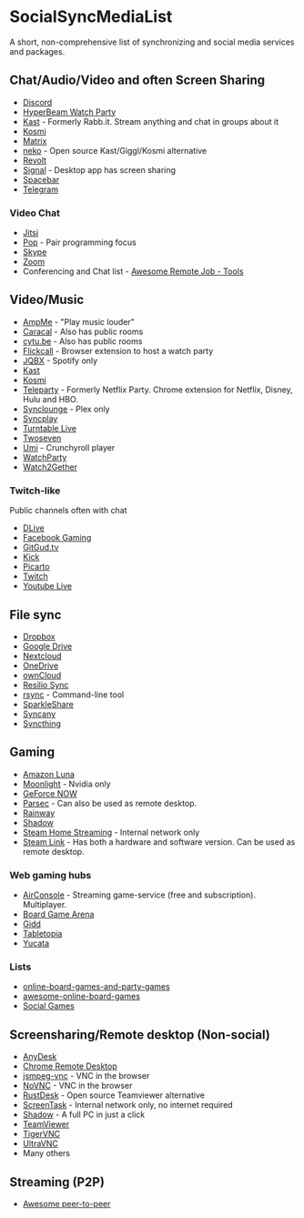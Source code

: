 # SocialSyncMediaList

A short, non-comprehensive list of synchronizing and social media services and packages.

## Chat/Audio/Video and often Screen Sharing

- [Discord](https://discordapp.com/)
- [HyperBeam Watch Party](https://watch.hyperbeam.com/)
- [Kast](https://kast.gg/) - Formerly Rabb.it. Stream anything and chat in groups about it
- [Kosmi](https://kosmi.io)
- [Matrix](https://matrix.org/try-matrix/)
- [neko](https://github.com/m1k1o/neko) - Open source Kast/Giggl/Kosmi alternative
- [Revolt](https://revolt.chat)
- [Signal](https://signal.org) - Desktop app has screen sharing
- [Spacebar](https://github.com/spacebarchat/spacebarchat)
- [Telegram](https://telegram.org)

### Video Chat

- [Jitsi](https://jitsi.org/)
- [Pop](https://pop.com) - Pair programming focus
- [Skype](https://skype.com/)
- [Zoom](https://zoom.us/)
- Conferencing and Chat list - [Awesome Remote Job - Tools](https://github.com/lukasz-madon/awesome-remote-job#tools)

## Video/Music

- [AmpMe](https://www.ampme.com/) - "Play music louder" 
- [Caracal](https://caracal.club/) - Also has public rooms
- [cytu.be](https://cytu.be/) - Also has public rooms
- [Flickcall](https://www.flickcall.com/) - Browser extension to host a watch party
- [JQBX](https://www.jqbx.fm/) - Spotify only
- [Kast](https://kast.gg/)
- [Kosmi](https://kosmi.io)
- [Teleparty](https://www.netflixparty.com/) - Formerly Netflix Party. Chrome extension for Netflix, Disney, Hulu and HBO.
- [Synclounge](https://synclounge.tv/) - Plex only
- [Syncplay](https://syncplay.pl/)
- [Turntable Live](https://turntablelive.com/)
- [Twoseven](https://twoseven.xyz/)
- [Umi](https://umi.party/) - Crunchyroll player
- [WatchParty](https://www.watchparty.me/)
- [Watch2Gether](https://www.watch2gether.com/)

### Twitch-like
Public channels often with chat

- [DLive](https://dlive.tv)
- [Facebook Gaming](https://fb.gg)
- [GitGud.tv](https://gitgud.tv/)
- [Kick](https://kick.com/)
- [Picarto](https://picarto.tv)
- [Twitch](https://twitch.tv)
- [Youtube Live](https://www.youtube.com/results?sp=EgJAAQ%253D%253D)

## File sync

- [Dropbox](https://www.dropbox.com/)
- [Google Drive](https://www.google.com/drive/)
- [Nextcloud](https://nextcloud.com/)
- [OneDrive](https://onedrive.com/)
- [ownCloud](https://owncloud.org/)
- [Resilio Sync](https://www.resilio.com/individuals-sync/)
- [rsync](https://www.samba.org/rsync/) - Command-line tool
- [SparkleShare](http://sparkleshare.org/)
- [Syncany](https://www.syncany.org/)
- [Syncthing](https://syncthing.net/)

## Gaming

- [Amazon Luna](https://luna.amazon.com/)
- [Moonlight](https://moonlight-stream.org/) - Nvidia only
- [GeForce NOW](https://www.nvidia.com/en-us/geforce-now/)
- [Parsec](https://parsecgaming.com/) - Can also be used as remote desktop.
- [Rainway](https://rainway.com/)
- [Shadow](https://shadow.tech/)
- [Steam Home Streaming](https://store.steampowered.com/streaming/) - Internal network only
- [Steam Link](https://store.steampowered.com/steamlink/about/) - Has both a hardware and software version. Can be used as remote desktop.

### Web gaming hubs

- [AirConsole](https://www.airconsole.com/) - Streaming game-service (free and subscription). Multiplayer. 
- [Board Game Arena](https://en.boardgamearena.com)
- [Gidd](https://gidd.io)
- [Tabletopia](https://tabletopia.com)
- [Yucata](https://www.yucata.de/en)

### Lists
- [online-board-games-and-party-games](https://github.com/MatMoore/online-board-games-and-party-games)
- [awesome-online-board-games](https://github.com/flamableconcrete/awesome-online-board-games)
- [Social Games](https://github.com/davidgasquez/handbook/blob/fad297396edbe0272d831a13f7fc4a04c3e867b2/Social%20Games.md)

## Screensharing/Remote desktop (Non-social)

- [AnyDesk](https://anydesk.com/)
- [Chrome Remote Desktop](https://remotedesktop.google.com/)
- [jsmpeg-vnc](https://github.com/phoboslab/jsmpeg-vnc) - VNC in the browser
- [NoVNC](https://novnc.com/info.html) - VNC in the browser
- [RustDesk](https://github.com/rustdesk/rustdesk) - Open source Teamviewer alternative
- [ScreenTask](https://screentask.me/) - Internal network only, no internet required
- [Shadow](https://shadow.tech/) - A full PC in just a click
- [TeamViewer](https://www.teamviewer.com/)
- [TigerVNC](https://tigervnc.org/)
- [UltraVNC](https://uvnc.com/)
- Many others

## Streaming (P2P)

- [Awesome peer-to-peer](https://github.com/kgryte/awesome-peer-to-peer)
